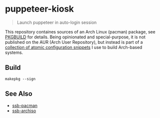 puppeteer-kiosk
===
> Launch puppeteer in auto-login session

This repository containes sources of an Arch Linux (pacman) package, see [PKGBUILD](https://wiki.archlinux.org/index.php/PKGBUILD) for details. Being opinionated and special-purpose, it is not published on the AUR (Arch User Repository), but instead is part of a [collection of atomic configuration snippets](https://github.com/regaur) I use to build Arch-based systems.

Build
---

```
makepkg --sign
```

See Also
---

- [ssb-pacman](https://github.com/regular/ssb-pacman)
- [ssb-archiso](https://github.com/regular/ssb-archiso)
